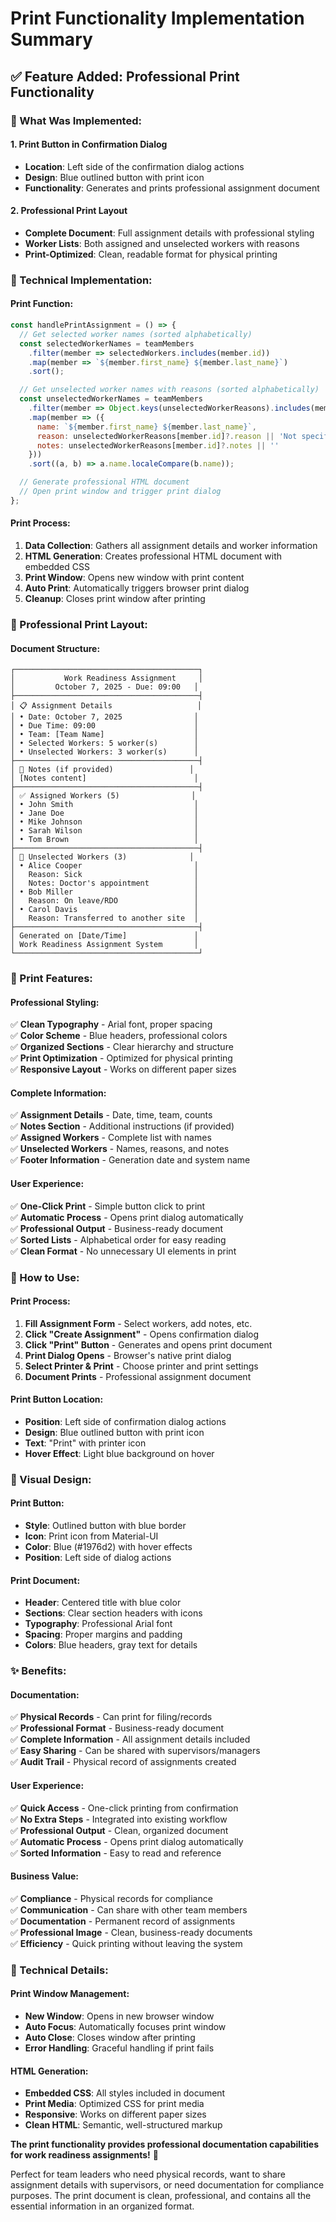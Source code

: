 # Print Functionality Implementation Summary

## ✅ **Feature Added: Professional Print Functionality**

### **🎯 What Was Implemented:**

#### **1. Print Button in Confirmation Dialog**
- **Location**: Left side of the confirmation dialog actions
- **Design**: Blue outlined button with print icon
- **Functionality**: Generates and prints professional assignment document

#### **2. Professional Print Layout**
- **Complete Document**: Full assignment details with professional styling
- **Worker Lists**: Both assigned and unselected workers with reasons
- **Print-Optimized**: Clean, readable format for physical printing

### **🔧 Technical Implementation:**

#### **Print Function:**
```javascript
const handlePrintAssignment = () => {
  // Get selected worker names (sorted alphabetically)
  const selectedWorkerNames = teamMembers
    .filter(member => selectedWorkers.includes(member.id))
    .map(member => `${member.first_name} ${member.last_name}`)
    .sort();

  // Get unselected worker names with reasons (sorted alphabetically)
  const unselectedWorkerNames = teamMembers
    .filter(member => Object.keys(unselectedWorkerReasons).includes(member.id))
    .map(member => ({
      name: `${member.first_name} ${member.last_name}`,
      reason: unselectedWorkerReasons[member.id]?.reason || 'Not specified',
      notes: unselectedWorkerReasons[member.id]?.notes || ''
    }))
    .sort((a, b) => a.name.localeCompare(b.name));

  // Generate professional HTML document
  // Open print window and trigger print dialog
};
```

#### **Print Process:**
1. **Data Collection**: Gathers all assignment details and worker information
2. **HTML Generation**: Creates professional HTML document with embedded CSS
3. **Print Window**: Opens new window with print content
4. **Auto Print**: Automatically triggers browser print dialog
5. **Cleanup**: Closes print window after printing

### **🎨 Professional Print Layout:**

#### **Document Structure:**
```
┌─────────────────────────────────────────┐
│           Work Readiness Assignment     │
│         October 7, 2025 - Due: 09:00   │
├─────────────────────────────────────────┤
│ 📋 Assignment Details                   │
│ • Date: October 7, 2025                │
│ • Due Time: 09:00                      │
│ • Team: [Team Name]                    │
│ • Selected Workers: 5 worker(s)        │
│ • Unselected Workers: 3 worker(s)      │
├─────────────────────────────────────────┤
│ 📝 Notes (if provided)                 │
│ [Notes content]                        │
├─────────────────────────────────────────┤
│ ✅ Assigned Workers (5)                │
│ • John Smith                           │
│ • Jane Doe                             │
│ • Mike Johnson                         │
│ • Sarah Wilson                         │
│ • Tom Brown                            │
├─────────────────────────────────────────┤
│ 🚫 Unselected Workers (3)              │
│ • Alice Cooper                         │
│   Reason: Sick                         │
│   Notes: Doctor's appointment          │
│ • Bob Miller                           │
│   Reason: On leave/RDO                 │
│ • Carol Davis                          │
│   Reason: Transferred to another site  │
├─────────────────────────────────────────┤
│ Generated on [Date/Time]               │
│ Work Readiness Assignment System       │
└─────────────────────────────────────────┘
```

### **🎯 Print Features:**

#### **Professional Styling:**
✅ **Clean Typography** - Arial font, proper spacing  
✅ **Color Scheme** - Blue headers, professional colors  
✅ **Organized Sections** - Clear hierarchy and structure  
✅ **Print Optimization** - Optimized for physical printing  
✅ **Responsive Layout** - Works on different paper sizes  

#### **Complete Information:**
✅ **Assignment Details** - Date, time, team, counts  
✅ **Notes Section** - Additional instructions (if provided)  
✅ **Assigned Workers** - Complete list with names  
✅ **Unselected Workers** - Names, reasons, and notes  
✅ **Footer Information** - Generation date and system name  

#### **User Experience:**
✅ **One-Click Print** - Simple button click to print  
✅ **Automatic Process** - Opens print dialog automatically  
✅ **Professional Output** - Business-ready document  
✅ **Sorted Lists** - Alphabetical order for easy reading  
✅ **Clean Format** - No unnecessary UI elements in print  

### **📱 How to Use:**

#### **Print Process:**
1. **Fill Assignment Form** - Select workers, add notes, etc.
2. **Click "Create Assignment"** - Opens confirmation dialog
3. **Click "Print" Button** - Generates and opens print document
4. **Print Dialog Opens** - Browser's native print dialog
5. **Select Printer & Print** - Choose printer and print settings
6. **Document Prints** - Professional assignment document

#### **Print Button Location:**
- **Position**: Left side of confirmation dialog actions
- **Design**: Blue outlined button with print icon
- **Text**: "Print" with printer icon
- **Hover Effect**: Light blue background on hover

### **🎨 Visual Design:**

#### **Print Button:**
- **Style**: Outlined button with blue border
- **Icon**: Print icon from Material-UI
- **Color**: Blue (#1976d2) with hover effects
- **Position**: Left side of dialog actions

#### **Print Document:**
- **Header**: Centered title with blue color
- **Sections**: Clear section headers with icons
- **Typography**: Professional Arial font
- **Spacing**: Proper margins and padding
- **Colors**: Blue headers, gray text for details

### **✨ Benefits:**

#### **Documentation:**
✅ **Physical Records** - Can print for filing/records  
✅ **Professional Format** - Business-ready document  
✅ **Complete Information** - All assignment details included  
✅ **Easy Sharing** - Can be shared with supervisors/managers  
✅ **Audit Trail** - Physical record of assignments created  

#### **User Experience:**
✅ **Quick Access** - One-click printing from confirmation  
✅ **No Extra Steps** - Integrated into existing workflow  
✅ **Professional Output** - Clean, organized document  
✅ **Automatic Process** - Opens print dialog automatically  
✅ **Sorted Information** - Easy to read and reference  

#### **Business Value:**
✅ **Compliance** - Physical records for compliance  
✅ **Communication** - Can share with other team members  
✅ **Documentation** - Permanent record of assignments  
✅ **Professional Image** - Clean, business-ready documents  
✅ **Efficiency** - Quick printing without leaving the system  

### **🔧 Technical Details:**

#### **Print Window Management:**
- **New Window**: Opens in new browser window
- **Auto Focus**: Automatically focuses print window
- **Auto Close**: Closes window after printing
- **Error Handling**: Graceful handling if print fails

#### **HTML Generation:**
- **Embedded CSS**: All styles included in document
- **Print Media**: Optimized CSS for print media
- **Responsive**: Works on different paper sizes
- **Clean HTML**: Semantic, well-structured markup

**The print functionality provides professional documentation capabilities for work readiness assignments!** 🎯

Perfect for team leaders who need physical records, want to share assignment details with supervisors, or need documentation for compliance purposes. The print document is clean, professional, and contains all the essential information in an organized format.








